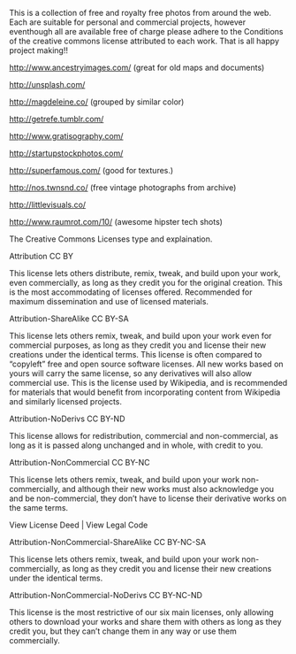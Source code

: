 This is a collection of free and royalty free photos from around the web. Each are suitable for personal and commercial projects, however eventhough all are available free of charge please adhere to the Conditions of the creative commons license attributed to each work. That is all happy project making!!



http://www.ancestryimages.com/ (great for old maps and documents)

http://unsplash.com/

http://magdeleine.co/ (grouped by similar color)

http://getrefe.tumblr.com/

http://www.gratisography.com/

http://startupstockphotos.com/ 

http://superfamous.com/ (good for textures.)

http://nos.twnsnd.co/ (free vintage photographs from archive)

http://littlevisuals.co/

http://www.raumrot.com/10/ (awesome hipster tech shots)




The Creative Commons Licenses type and explaination.

Attribution 
CC BY

This license lets others distribute, remix, tweak, and build upon your work, even commercially, as long as they credit you for the original creation. This is the most accommodating of licenses offered. Recommended for maximum dissemination and use of licensed materials.



Attribution-ShareAlike 
CC BY-SA

This license lets others remix, tweak, and build upon your work even for commercial purposes, as long as they credit you and license their new creations under the identical terms. This license is often compared to “copyleft” free and open source software licenses. All new works based on yours will carry the same license, so any derivatives will also allow commercial use. This is the license used by Wikipedia, and is recommended for materials that would benefit from incorporating content from Wikipedia and similarly licensed projects.




Attribution-NoDerivs 
CC BY-ND

This license allows for redistribution, commercial and non-commercial, as long as it is passed along unchanged and in whole, with credit to you.




Attribution-NonCommercial 
CC BY-NC

This license lets others remix, tweak, and build upon your work non-commercially, and although their new works must also acknowledge you and be non-commercial, they don’t have to license their derivative works on the same terms.

View License Deed | View Legal Code


Attribution-NonCommercial-ShareAlike 
CC BY-NC-SA

This license lets others remix, tweak, and build upon your work non-commercially, as long as they credit you and license their new creations under the identical terms.




Attribution-NonCommercial-NoDerivs 
CC BY-NC-ND

This license is the most restrictive of our six main licenses, only allowing others to download your works and share them with others as long as they credit you, but they can’t change them in any way or use them commercially.







